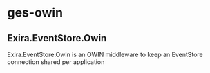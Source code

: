 # ges-owin

## Exira.EventStore.Owin

Exira.EventStore.Owin is an OWIN middleware to keep an EventStore connection shared per application
